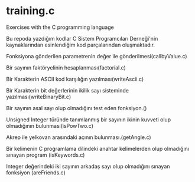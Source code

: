 # training.c
Exercises with the C programming language 

Bu repoda yazdığım kodlar C Sistem Programcıları Derneği'nin kaynaklarından esinlendiğim kod parçalarından oluşmaktadır. 

Fonksiyona gönderilen parametrenin değer ile gönderilmesi(callbyValue.c)

Bir sayının faktöryelinin hesaplanması(factorial.c)

Bir Karakterin ASCII kod karşılığın yazılması(writeAscii.c)

Bir Karakterin bit değerlerinin ikilik sayı sisteminde yazılması(writeBinaryBit.c)

Bir sayının asal sayı olup olmadığını test eden fonksiyon.()

Unsigned Integer türünde tanımlanmış bir sayının ikinin kuvveti olup olmadığının bulunması(isPowTwo.c)

Akrep ile yelkovan arasındaki açının bulunması.(getAngle.c)

Bir kelimenin C programlama dilindeki anahtar kelimelerden olup olmadığını sınayan program (isKeywords.c)

Integer değerindeki iki sayının arkadaş sayı olup olmadığını sınayan fonksiyon (areFriends.c)
